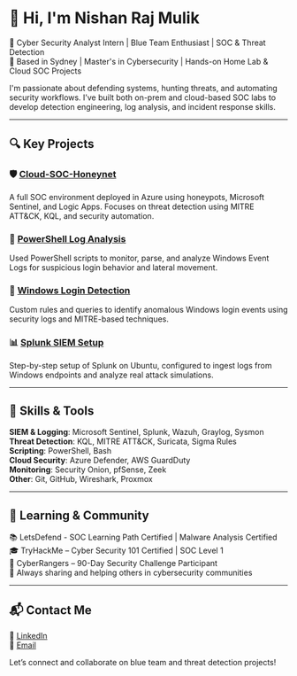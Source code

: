 # 👋 Hi, I'm Nishan Raj Mulik

🎯 Cyber Security Analyst Intern | Blue Team Enthusiast | SOC & Threat Detection  
📍 Based in Sydney | Master's in Cybersecurity | Hands-on Home Lab & Cloud SOC Projects  

I'm passionate about defending systems, hunting threats, and automating security workflows. I’ve built both on-prem and cloud-based SOC labs to develop detection engineering, log analysis, and incident response skills.

---

## 🔍 Key Projects

### 🛡️ [Cloud-SOC-Honeynet](https://github.com/nishanrajmulik1/Cloud-SOC-Honeynet)
A full SOC environment deployed in Azure using honeypots, Microsoft Sentinel, and Logic Apps. Focuses on threat detection using MITRE ATT&CK, KQL, and security automation.

### 🧪 [PowerShell Log Analysis](https://github.com/nishanrajmulik1/PowerShell-Log-Analysis)
Used PowerShell scripts to monitor, parse, and analyze Windows Event Logs for suspicious login behavior and lateral movement.

### 🔐 [Windows Login Detection](https://github.com/nishanrajmulik1/Windows-Login-Detection)
Custom rules and queries to identify anomalous Windows login events using security logs and MITRE-based techniques.

### 📊 [Splunk SIEM Setup](https://github.com/nishanrajmulik1/Splunk-SIEM-Setup)
Step-by-step setup of Splunk on Ubuntu, configured to ingest logs from Windows endpoints and analyze real attack simulations.

---

## 🚀 Skills & Tools

**SIEM & Logging**: Microsoft Sentinel, Splunk, Wazuh, Graylog, Sysmon  
**Threat Detection**: KQL, MITRE ATT&CK, Suricata, Sigma Rules  
**Scripting**: PowerShell, Bash  
**Cloud Security**: Azure Defender, AWS GuardDuty  
**Monitoring**: Security Onion, pfSense, Zeek  
**Other**: Git, GitHub, Wireshark, Proxmox

---

## 🧠 Learning & Community

📚 LetsDefend - SOC Learning Path Certified | Malware Analysis Certified  
🎓 TryHackMe – Cyber Security 101 Certified | SOC Level 1  
🧪 CyberRangers – 90-Day Security Challenge Participant  
👥 Always sharing and helping others in cybersecurity communities

---

## 📬 Contact Me

🔗 [LinkedIn](https://www.linkedin.com/in/nishanrajmulik/)  
📧 [Email](mailto:nishan.rajmulik117@outlook.com)

Let’s connect and collaborate on blue team and threat detection projects!
